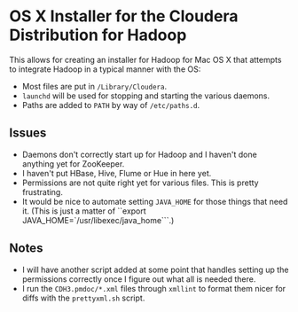 OS X Installer for the Cloudera Distribution for Hadoop
=======================================================

This allows for creating an installer for Hadoop for Mac OS X that attempts to integrate Hadoop in a typical manner with the OS:

 * Most files are put in `/Library/Cloudera`.
 * `launchd` will be used for stopping and starting the various daemons.
 * Paths are added to `PATH` by way of `/etc/paths.d`.

Issues
------

 * Daemons don't correctly start up for Hadoop and I haven't done anything yet for ZooKeeper.
 * I haven't put HBase, Hive, Flume or Hue in here yet.
 * Permissions are not quite right yet for various files. This is pretty frustrating.
 * It would be nice to automate setting `JAVA_HOME` for those things that need it. (This is just a matter of ``export JAVA_HOME=`/usr/libexec/java_home```.)

Notes
-----

 * I will have another script added at some point that handles setting up the permissions correctly once I figure out what all is needed there.
 * I run the `CDH3.pmdoc/*.xml` files through `xmllint` to format them nicer for diffs with the `prettyxml.sh` script.

